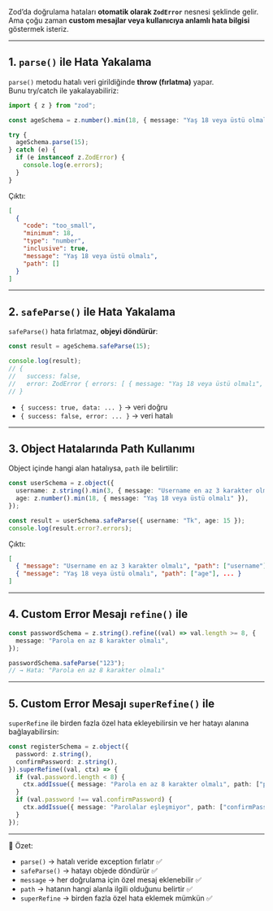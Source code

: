 
Zod’da doğrulama hataları **otomatik olarak `ZodError`** nesnesi şeklinde gelir.  
Ama çoğu zaman **custom mesajlar veya kullanıcıya anlamlı hata bilgisi** göstermek isteriz.

---

## 1. `parse()` ile Hata Yakalama

`parse()` metodu hatalı veri girildiğinde **throw (fırlatma)** yapar.  
Bunu try/catch ile yakalayabiliriz:

```ts
import { z } from "zod";

const ageSchema = z.number().min(18, { message: "Yaş 18 veya üstü olmalı" });

try {
  ageSchema.parse(15);
} catch (e) {
  if (e instanceof z.ZodError) {
    console.log(e.errors);
  }
}
```

Çıktı:

```json
[
  {
    "code": "too_small",
    "minimum": 18,
    "type": "number",
    "inclusive": true,
    "message": "Yaş 18 veya üstü olmalı",
    "path": []
  }
]
```

---

## 2. `safeParse()` ile Hata Yakalama

`safeParse()` hata fırlatmaz, **objeyi döndürür**:

```ts
const result = ageSchema.safeParse(15);

console.log(result);
// {
//   success: false,
//   error: ZodError { errors: [ { message: "Yaş 18 veya üstü olmalı", ... } ] }
// }
```

- `{ success: true, data: ... }` → veri doğru
- `{ success: false, error: ... }` → veri hatalı

---

## 3. Object Hatalarında Path Kullanımı

Object içinde hangi alan hatalıysa, `path` ile belirtilir:

```ts
const userSchema = z.object({
  username: z.string().min(3, { message: "Username en az 3 karakter olmalı" }),
  age: z.number().min(18, { message: "Yaş 18 veya üstü olmalı" }),
});

const result = userSchema.safeParse({ username: "Tk", age: 15 });
console.log(result.error?.errors);
```

Çıktı:

```json
[
  { "message": "Username en az 3 karakter olmalı", "path": ["username"], ... },
  { "message": "Yaş 18 veya üstü olmalı", "path": ["age"], ... }
]
```

---

## 4. Custom Error Mesajı `refine()` ile

```ts
const passwordSchema = z.string().refine((val) => val.length >= 8, {
  message: "Parola en az 8 karakter olmalı",
});

passwordSchema.safeParse("123"); 
// → Hata: "Parola en az 8 karakter olmalı"
```

---

## 5. Custom Error Mesajı `superRefine()` ile

`superRefine` ile birden fazla özel hata ekleyebilirsin ve her hatayı alanına bağlayabilirsin:

```ts
const registerSchema = z.object({
  password: z.string(),
  confirmPassword: z.string(),
}).superRefine((val, ctx) => {
  if (val.password.length < 8) {
    ctx.addIssue({ message: "Parola en az 8 karakter olmalı", path: ["password"], code: z.ZodIssueCode.too_small });
  }
  if (val.password !== val.confirmPassword) {
    ctx.addIssue({ message: "Parolalar eşleşmiyor", path: ["confirmPassword"], code: z.ZodIssueCode.custom });
  }
});
```

---

📌 Özet:

- `parse()` → hatalı veride exception fırlatır ✅
- `safeParse()` → hatayı objede döndürür ✅
- `message` → her doğrulama için özel mesaj eklenebilir ✅
- `path` → hatanın hangi alanla ilgili olduğunu belirtir ✅
- `superRefine` → birden fazla özel hata eklemek mümkün ✅
